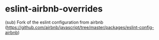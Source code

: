 # eslint-airbnb-overrides
(sub) Fork of the eslint configuration from airbnb (https://github.com/airbnb/javascript/tree/master/packages/eslint-config-airbnb)
